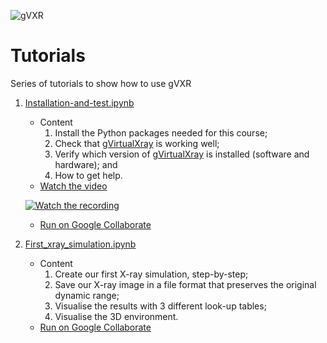 ![gVXR](img/gvxr_logo.png)

# Tutorials

Series of tutorials to show how to use gVXR

1. [Installation-and-test.ipynb](Installation-and-test.ipynb)
    - Content
        1. Install the Python packages needed for this course;
        2. Check that [gVirtualXray](https://gvirtualxray.sourceforge.io/) is working well;
        3. Verify which version of [gVirtualXray](https://gvirtualxray.sourceforge.io/) is installed (software and hardware); and
        4. How to get help.
    - [Watch the video](https://youtu.be/kZPNA4qha2s)

    [![Watch the recording](https://img.youtube.com/vi/kZPNA4qha2s/0.jpg)](https://youtu.be/kZPNA4qha2s "gVirtualXray (gVXR) Installation and test")

    - [Run on Google Collaborate](https://colab.research.google.com/github/effepivi/gvxr-tutorials/blob/main/Installation-and-test.ipynb)
2. [First_xray_simulation.ipynb](First_xray_simulation.ipynb)
    - Content
        1. Create our first X-ray simulation, step-by-step;
        1. Save our X-ray image in a file format that preserves the original dynamic range;
        1. Visualise the results with 3 different look-up tables;
        1. Visualise the 3D environment.
    <!-- - [Watch the video](https://youtu.be/kZPNA4qha2s) -->

    <!-- [![Watch the recording](https://img.youtube.com/vi/kZPNA4qha2s/0.jpg)](https://youtu.be/kZPNA4qha2s "gVirtualXray (gVXR) Installation and test") -->

    - [Run on Google Collaborate](https://colab.research.google.com/github/effepivi/gvxr-tutorials/blob/main/First_xray_simulation.ipynb)
